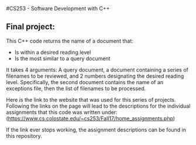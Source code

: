 #CS253 - Software Development with C++

## Final project:
This C++ code returns the name of a document that:
  * Is within a desired reading level
  * Is the most similar to a query document

It takes 4 arguments: A query document, a document containing a series of filenames to be reviewed, and 2 numbers designating
  the desired reading level. Specifically, the second document contains the name of an exceptions file, then the list of filenames
  to be processed.
 
Here is the link to the website that was used for this series of projects. Following the links on the page will lead to the descriptions for the individual assignments that this code was written under: (https://www.cs.colostate.edu/~cs253/Fall17/home_assignments.php)

If the link ever stops working, the assignment descriptions can be found in this repository.
